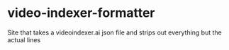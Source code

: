 # video-indexer-formatter
Site that takes a videoindexer.ai json file and strips out everything but the actual lines

